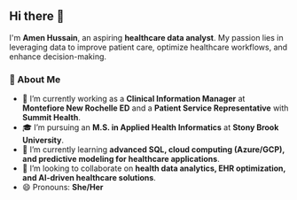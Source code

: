 ## Hi there 👋

I'm **Amen Hussain**, an aspiring **healthcare data analyst**. My passion lies in leveraging data to improve patient care, optimize healthcare workflows, and enhance decision-making.  

### 🚀 About Me  
- 🔭 I’m currently working as a **Clinical Information Manager** at **Montefiore New Rochelle ED** and a **Patient Service Representative** with **Summit Health**.  
- 🎓 I’m pursuing an **M.S. in Applied Health Informatics** at **Stony Brook University**.  
- 🌱 I’m currently learning **advanced SQL, cloud computing (Azure/GCP), and predictive modeling for healthcare applications**.  
- 👯 I’m looking to collaborate on **health data analytics, EHR optimization, and AI-driven healthcare solutions**.  
- 😄 Pronouns: **She/Her**  
